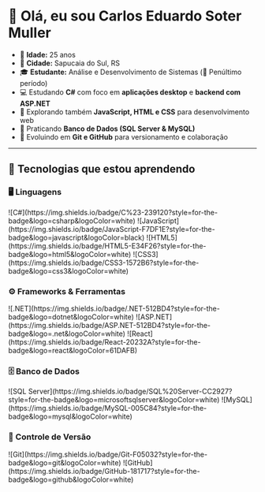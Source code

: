 # 👋 Olá, eu sou Carlos Eduardo Soter Muller  

- 🎂 **Idade:** 25 anos  
- 📍 **Cidade:** Sapucaia do Sul, RS  
- 🎓 **Estudante:** Análise e Desenvolvimento de Sistemas (📍 Penúltimo período)  
- 💻 Estudando **C#** com foco em **aplicações desktop** e **backend com ASP.NET**  
- 🌱 Explorando também **JavaScript, HTML e CSS** para desenvolvimento web  
- 💾 Praticando **Banco de Dados (SQL Server & MySQL)**  
- 🔧 Evoluindo em **Git e GitHub** para versionamento e colaboração  

---

## 🚀 Tecnologias que estou aprendendo

### 🖥️ Linguagens
<div style="display: flex; gap: 10px;">
  ![C#](https://img.shields.io/badge/C%23-239120?style=for-the-badge&logo=csharp&logoColor=white)
  ![JavaScript](https://img.shields.io/badge/JavaScript-F7DF1E?style=for-the-badge&logo=javascript&logoColor=black)
  ![HTML5](https://img.shields.io/badge/HTML5-E34F26?style=for-the-badge&logo=html5&logoColor=white)
  ![CSS3](https://img.shields.io/badge/CSS3-1572B6?style=for-the-badge&logo=css3&logoColor=white)
</div>

### ⚙️ Frameworks & Ferramentas
<div style="display: flex; gap: 10px;">
  ![.NET](https://img.shields.io/badge/.NET-512BD4?style=for-the-badge&logo=dotnet&logoColor=white)
  ![ASP.NET](https://img.shields.io/badge/ASP.NET-512BD4?style=for-the-badge&logo=.net&logoColor=white)
  ![React](https://img.shields.io/badge/React-20232A?style=for-the-badge&logo=react&logoColor=61DAFB)
</div>

### 🗄️ Banco de Dados
<div style="display: flex; gap: 10px;">
  ![SQL Server](https://img.shields.io/badge/SQL%20Server-CC2927?style=for-the-badge&logo=microsoftsqlserver&logoColor=white)
  ![MySQL](https://img.shields.io/badge/MySQL-005C84?style=for-the-badge&logo=mysql&logoColor=white)
</div>

### 🔧 Controle de Versão
<div style="display: flex; gap: 10px;">
  ![Git](https://img.shields.io/badge/Git-F05032?style=for-the-badge&logo=git&logoColor=white)
  ![GitHub](https://img.shields.io/badge/GitHub-181717?style=for-the-badge&logo=github&logoColor=white)
</div>
